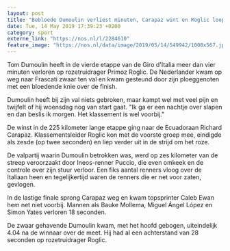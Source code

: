 ```yaml
---
layout: post
title: "Bebloede Dumoulin verliest minuten, Carapaz wint en Roglic loopt uit"
date: Tue, 14 May 2019 17:39:23 +0200
category: sport
externe_link: "https://nos.nl/l/2284610"
feature_image: "https://nos.nl/data/image/2019/05/14/549942/1008x567.jpg"
---
```


<p>Tom Dumoulin heeft in de vierde etappe van de Giro d'Italia meer dan vier minuten verloren op rozetruidrager Primoz Roglic. De Nederlander kwam op weg naar Frascati zwaar ten val en kwam gesteund door zijn ploeggenoten met een bloedende knie over de finish.</p>
<p>Dumoulin heeft bij zijn val niets gebroken, maar kampt wel met veel pijn en twijfelt of hij woensdag nog van start gaat. "Ik ga er een nachtje over slapen en dan beslis ik morgen. Het klassement is wel voorbij."</p>
<p>De winst in de 225 kilometer lange etappe ging naar de Ecuadoraan Richard Carapaz. Klassementsleider Roglic kon met de voorste groep mee, eindigde als zesde (op twee seconden) en liep verder uit in de strijd om het roze.</p>
<p>De valpartij waarin Dumoulin betrokken was, werd op zes kilometer van de streep veroorzaakt door Ineos-renner Puccio, die even omkeek en de controle over zijn stuur verloor. Een fiks aantal renners vloog over de Italiaan heen en tegelijkertijd waren de renners die er net voor zaten, gevlogen.</p>
<p>In de lastige finale sprong Carapaz weg en kwam topsprinter Caleb Ewan hem net niet voorbij. Mannen als Bauke Mollema, Miguel Ángel López en Simon Yates verloren 18 seconden.</p>
<p>De zwaar gehavende Dumoulin kwam, met het hoofd gebogen, uiteindelijk 4.04 na de winnaar over de meet. Hij had al een achterstand van 28 seconden op rozetruidrager Roglic. </p>
